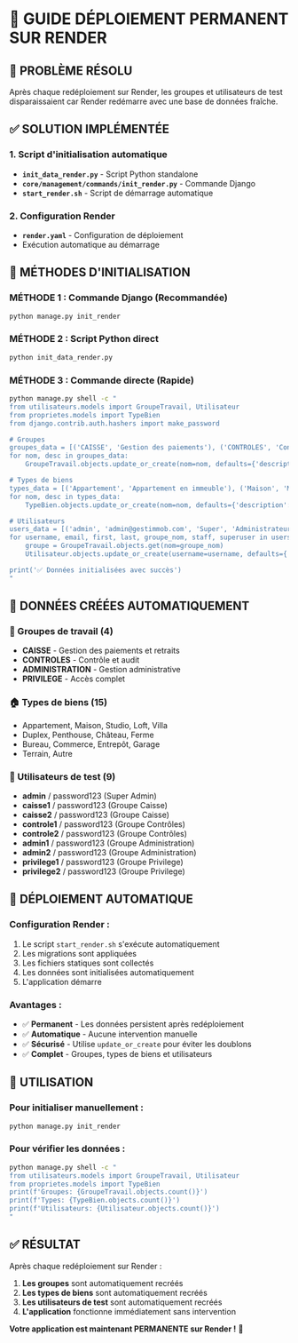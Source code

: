 # 🚀 GUIDE DÉPLOIEMENT PERMANENT SUR RENDER

## 🎯 PROBLÈME RÉSOLU
Après chaque redéploiement sur Render, les groupes et utilisateurs de test disparaissaient car Render redémarre avec une base de données fraîche.

## ✅ SOLUTION IMPLÉMENTÉE

### **1. Script d'initialisation automatique**
- **`init_data_render.py`** - Script Python standalone
- **`core/management/commands/init_render.py`** - Commande Django
- **`start_render.sh`** - Script de démarrage automatique

### **2. Configuration Render**
- **`render.yaml`** - Configuration de déploiement
- Exécution automatique au démarrage

## 🔧 MÉTHODES D'INITIALISATION

### **MÉTHODE 1 : Commande Django (Recommandée)**
```bash
python manage.py init_render
```

### **MÉTHODE 2 : Script Python direct**
```bash
python init_data_render.py
```

### **MÉTHODE 3 : Commande directe (Rapide)**
```bash
python manage.py shell -c "
from utilisateurs.models import GroupeTravail, Utilisateur
from proprietes.models import TypeBien
from django.contrib.auth.hashers import make_password

# Groupes
groupes_data = [('CAISSE', 'Gestion des paiements'), ('CONTROLES', 'Contrôle et audit'), ('ADMINISTRATION', 'Gestion administrative'), ('PRIVILEGE', 'Accès complet')]
for nom, desc in groupes_data:
    GroupeTravail.objects.update_or_create(nom=nom, defaults={'description': desc, 'actif': True, 'permissions': {}})

# Types de biens
types_data = [('Appartement', 'Appartement en immeuble'), ('Maison', 'Maison individuelle'), ('Studio', 'Studio meublé'), ('Loft', 'Loft industriel'), ('Villa', 'Villa avec jardin')]
for nom, desc in types_data:
    TypeBien.objects.update_or_create(nom=nom, defaults={'description': desc})

# Utilisateurs
users_data = [('admin', 'admin@gestimmob.com', 'Super', 'Administrateur', 'PRIVILEGE', True, True), ('caisse1', 'caisse1@gestimmob.com', 'Marie', 'Caissière', 'CAISSE', False, False), ('controle1', 'controle1@gestimmob.com', 'Sophie', 'Contrôleuse', 'CONTROLES', False, False), ('admin1', 'admin1@gestimmob.com', 'Claire', 'Administratrice', 'ADMINISTRATION', True, False), ('privilege1', 'privilege1@gestimmob.com', 'Alice', 'Manager', 'PRIVILEGE', True, False)]
for username, email, first, last, groupe_nom, staff, superuser in users_data:
    groupe = GroupeTravail.objects.get(nom=groupe_nom)
    Utilisateur.objects.update_or_create(username=username, defaults={'email': email, 'first_name': first, 'last_name': last, 'groupe_travail': groupe, 'is_staff': staff, 'is_superuser': superuser, 'actif': True, 'password': make_password('password123')})

print('✅ Données initialisées avec succès')
"
```

## 🎯 DONNÉES CRÉÉES AUTOMATIQUEMENT

### **🏢 Groupes de travail (4)**
- **CAISSE** - Gestion des paiements et retraits
- **CONTROLES** - Contrôle et audit
- **ADMINISTRATION** - Gestion administrative
- **PRIVILEGE** - Accès complet

### **🏠 Types de biens (15)**
- Appartement, Maison, Studio, Loft, Villa
- Duplex, Penthouse, Château, Ferme
- Bureau, Commerce, Entrepôt, Garage
- Terrain, Autre

### **👥 Utilisateurs de test (9)**
- **admin** / password123 (Super Admin)
- **caisse1** / password123 (Groupe Caisse)
- **caisse2** / password123 (Groupe Caisse)
- **controle1** / password123 (Groupe Contrôles)
- **controle2** / password123 (Groupe Contrôles)
- **admin1** / password123 (Groupe Administration)
- **admin2** / password123 (Groupe Administration)
- **privilege1** / password123 (Groupe Privilege)
- **privilege2** / password123 (Groupe Privilege)

## 🚀 DÉPLOIEMENT AUTOMATIQUE

### **Configuration Render :**
1. Le script `start_render.sh` s'exécute automatiquement
2. Les migrations sont appliquées
3. Les fichiers statiques sont collectés
4. Les données sont initialisées automatiquement
5. L'application démarre

### **Avantages :**
- ✅ **Permanent** - Les données persistent après redéploiement
- ✅ **Automatique** - Aucune intervention manuelle
- ✅ **Sécurisé** - Utilise `update_or_create` pour éviter les doublons
- ✅ **Complet** - Groupes, types de biens et utilisateurs

## 🔧 UTILISATION

### **Pour initialiser manuellement :**
```bash
python manage.py init_render
```

### **Pour vérifier les données :**
```bash
python manage.py shell -c "
from utilisateurs.models import GroupeTravail, Utilisateur
from proprietes.models import TypeBien
print(f'Groupes: {GroupeTravail.objects.count()}')
print(f'Types: {TypeBien.objects.count()}')
print(f'Utilisateurs: {Utilisateur.objects.count()}')
"
```

## ✅ RÉSULTAT

Après chaque redéploiement sur Render :
1. **Les groupes** sont automatiquement recréés
2. **Les types de biens** sont automatiquement recréés
3. **Les utilisateurs de test** sont automatiquement recréés
4. **L'application** fonctionne immédiatement sans intervention

**Votre application est maintenant PERMANENTE sur Render !** 🎉
